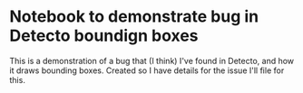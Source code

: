 # Notebook to demonstrate bug in Detecto boundign boxes

This is a demonstration of a bug that (I think) I've found in Detecto,
and how it draws bounding boxes.  Created so I have details for the
issue I'll file for this.
